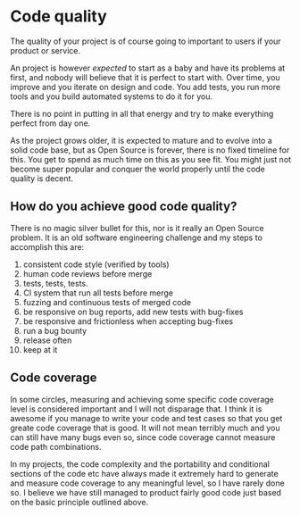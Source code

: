# Code quality

The quality of your project is of course going to important to users if your
product or service.

An project is however *expected* to start as a baby and have its problems at
first, and nobody will believe that it is perfect to start with. Over time,
you improve and you iterate on design and code. You add tests, you run more
tools and you build automated systems to do it for you.

There is no point in putting in all that energy and try to make everything
perfect from day one.

As the project grows older, it is expected to mature and to evolve into a
solid code base, but as Open Source is forever, there is no fixed timeline for
this. You get to spend as much time on this as you see fit. You might just not
become super popular and conquer the world properly until the code quality is
decent.

## How do you achieve good code quality?

There is no magic silver bullet for this, nor is it really an Open Source
problem. It is an old software engineering challenge and my steps to
accomplish this are:

1. consistent code style (verified by tools)
2. human code reviews before merge
3. tests, tests, tests.
4. CI system that run all tests before merge
5. fuzzing and continuous tests of merged code
6. be responsive on bug reports, add new tests with bug-fixes
7. be responsive and frictionless when accepting bug-fixes
8. run a bug bounty
9. release often
10. keep at it

## Code coverage

In some circles, measuring and achieving some specific code coverage level is
considered important and I will not disparage that. I think it is awesome if
you manage to write your code and test cases so that you get greate code
coverage that is good. It will not mean terribly much and you can still have
many bugs even so, since code coverage cannot measure code path combinations.

In my projects, the code complexity and the portability and conditional
sections of the code etc have always made it extremely hard to generate and
measure code coverage to any meaningful level, so I have rarely done so. I
believe we have still managed to product fairly good code just based on the
basic principle outlined above.

